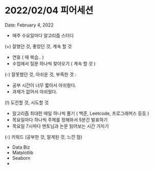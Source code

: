 # 2022/02/04 피어세션

Date: February 4, 2022

- 매주 수요일마다 알고리즘 스터디

(+) 잘했던 것, 좋았던 것, 계속 할 것

- 연휴 ( 때 복습.. )
- 수업에서 질문 하나씩 찾아오기 ( 계속 할 것 )

(-) 잘못했던 것, 아쉬운 것, 부족한 것 :

- 공부 시간이 너무 짧아서 아쉬웠다.
- 과제가 없어서 아쉬웠다.

(!) 도전할 것, 시도할 것

- 알고리즘 최대한 매일 하나씩 풀기 ( 백준, Leetcode, 프로그래머스 등등 )
- 목요일마다 하나씩 주제를 정해와서 5분간 발표하기
- 목요일 7시마다 멘토님과 논문 읽어보는 시간 가지기

(-) 키워드 (공부한 것, 알게된 것, 느낀 점)

- Data Biz
- Matplotlib
- Seaborn
-